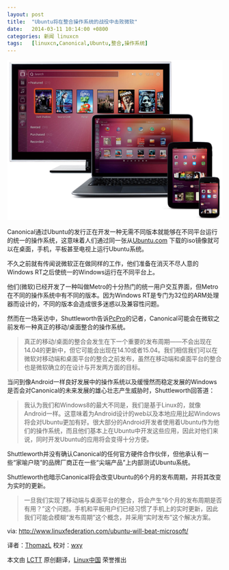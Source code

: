 ```yaml
---
layout: post
title:	"Ubuntu将在整合操作系统的战役中击败微软"
date:	2014-03-11 10:14:00 +0800 
categories:	新闻 linuxcn 
tags:	[linuxcn,Canonical,Ubuntu,整合,操作系统]
---
```



![](/Asserts/Images/album/201403/11/101454y968d8e9bzneeedo.jpg)


Canonical通过Ubuntu的发行正在开发一种无需不同版本就能够在不同平台运行的统一的操作系统，这意味着人们通过同一张从[Ubuntu.com](http://www.ubuntu.com/) 下载的iso镜像就可以在桌面，手机，平板甚至电视上运行Ubuntu系统。


不久之前就有传闻说微软正在做同样的工作，他们准备在消灭不尽人意的Windows RT之后使统一的Windows运行在不同平台上。


他们(微软)已经开发了一种叫做Metro的十分热门的统一用户交互界面，但Metro在不同的操作系统中有不同的版本。因为Windows RT是专门为32位的ARM处理器而设计的，不同的版本会造成很多迷惑以及兼容性问题。


然而在一场采访中，Shuttleworth告诉[PcPro](http://www.pcpro.co.uk/news/interviews/386080/mark-shuttleworth-interview-taking-ubuntu-beyond-desktops)的记者，Canonical可能会在微软之前发布一种真正的移动/桌面整合的操作系统。



> 
> 真正的移动/桌面的整合会发生在下一个重要的发布周期——不会出现在14.04的更新中，但它可能会出现在14.10或者15.04。我们相信我们可以在微软对移动端和桌面平台的整合之前发布，虽然在移动端和桌面平台的整合也是微软确立的在设计与开发两方面的目标。
> 
> 
> 


当问到像Android一样良好发展中的操作系统以及缓慢然而稳定发展的Windows是否会对Canonical的未来发展的雄心壮志产生威胁时，Shuttleworth回答道：



> 
> 我认为我们和Windows8的最大不同是，我们是基于Linux的，就像Android一样。这意味着为Android设计的web以及本地应用比起Windows将会对Ubuntu更加有好。很大部分的Android开发者使用着Ubuntu作为他们的操作系统，而且他们基本上在Ubuntu中开发这些应用，因此对他们来说，同时开发Ubuntu的应用将会变得十分方便。
> 
> 
> 


Shuttleworth并没有确认Canonical的任何官方硬件合作伙伴，但他承认有一些“家喻户晓”的品牌厂商正在一些“尖端产品”上内部测试Ubuntu系统。


Shuttleworth也暗示Canonical将会改变Ubuntu的6个月的发布周期，并将其改变为实时的更新。



> 
> 一旦我们实现了移动端与桌面平台的整合，将会产生“6个月的发布周期是否有用？”这个问题。手机和平板用户们已经习惯了手机上的实时更新，因此我们可能会模糊“发布周期”这个概念，并采用“实时发布”这个解决方案。
> 
> 
> 


via: <http://www.linuxfederation.com/ubuntu-will-beat-microsoft/>


译者：[ThomazL](https://github.com/ThomazL) 校对：[wxy](https://github.com/wxy)


本文由 [LCTT](https://github.com/LCTT/TranslateProject) 原创翻译，[Linux中国](http://linux.cn/) 荣誉推出
